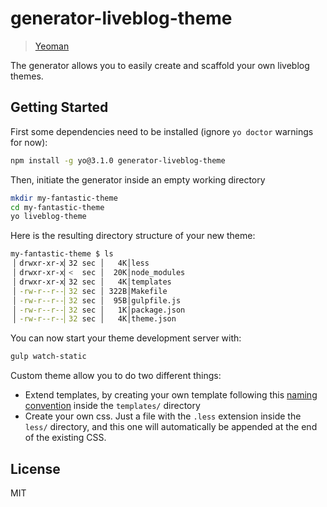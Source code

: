 # generator-liveblog-theme

> [Yeoman](http://yeoman.io)


The generator allows you to easily create and scaffold your own liveblog themes.

## Getting Started

First some dependencies need to be installed (ignore `yo doctor` warnings for now):

```bash
npm install -g yo@3.1.0 generator-liveblog-theme
```

Then, initiate the generator inside an empty working directory

```bash
mkdir my-fantastic-theme
cd my-fantastic-theme
yo liveblog-theme
```
Here is the resulting directory structure of your new theme:
```bash
my-fantastic-theme $ ls   
▕ drwxr-xr-x▏32 sec │   4K│less
▕ drwxr-xr-x▏<  sec │  20K│node_modules
▕ drwxr-xr-x▏32 sec │   4K│templates
▕ -rw-r--r--▏32 sec │ 322B│Makefile
▕ -rw-r--r--▏32 sec │  95B│gulpfile.js
▕ -rw-r--r--▏32 sec │   1K│package.json
▕ -rw-r--r--▏32 sec │   4K│theme.json
```
You can now start your theme development server with:
```bash
gulp watch-static
```

Custom theme allow you to do two different things:
* Extend templates, by creating your own template following this [naming convention](https://github.com/liveblog/liveblog-default-theme/tree/master/templates) inside the `templates/` directory
* Create your own css. Just a file with the `.less` extension inside the `less/` directory, and this one will automatically be appended at the end of the existing CSS.


## License

MIT
